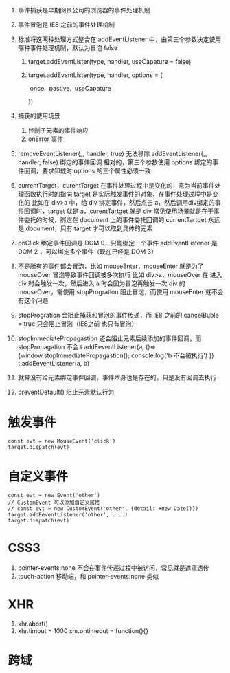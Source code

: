 1. 事件捕获是早期网景公司的浏览器的事件处理机制

2. 事件冒泡是 IE8 之前的事件处理机制

3. 标准将这两种处理方式整合在 addEventListener 中，由第三个参数决定使用哪种事件处理机制，默认为冒泡 false

   1. target.addEventLister(type, handler, useCapature = false)

   2. target.addEventLister(type, handler, options = {

      ​	once.
      ​	pastive.
      ​	useCapature 

      })

4. 捕获的使用场景

   1. 控制子元素的事件响应
   2. onError 事件

5. removeEventListener(\_, handler, true) 无法移除 addEventListener(\_, handler, false) 绑定的事件回调
   相对的，第三个参数使用 options 绑定的事件回调，要求卸载时 options 的三个属性必须一致

6. currentTarget，curentTarget 在事件处理过程中是变化的，意为当前事件处理函数执行时的指向
   target 是实际触发事件的对象，在事件处理过程中是变化的
   比如在 div>a 中，给 div 绑定事件，然后点击 a，然后调用div绑定的事件回调时，target 就是 a，curentTartget 就是 div
   常见使用场景就是在于事件委托的时候，绑定在 document 上的事件委托回调的 currentTartget 永远是 document，只有 target 才可以取到具体的元素

7. onClick 绑定事件回调是 DOM 0，只能绑定一个事件
   addEventListener 是 DOM 2 ，可以绑定多个事件（现在已经是 DOM 3）

8. 不是所有的事件都会冒泡，比如 mouseEnter，mouseEnter 就是为了 mouseOver 冒泡导致事件回调被多次执行
   比如 div>a，mouseOver 在 进入 div 时会触发一次，然后进入 a 时会因为冒泡再触发一次 div 的 mouseOver，需使用 stopProgration 阻止冒泡，而使用 mouseEnter 就不会有这个问题

9. stopProgration 会阻止捕获和冒泡的事件传递，而 IE8 之前的 cancelBuble = true 只会阻止冒泡（IE8之前 也只有冒泡）

10. stopImmediatePropagastion 还会阻止元素后续添加的事件回调，而 stopPropagation 不会
    t.addEeventListener(a, ()=>{window.stopImmediatePropagastion(); console.log('b 不会被执行') })
    t.addEeventListener(a, b)

11. 就算没有给元素绑定事件回调，事件本身也是存在的，只是没有回调去执行

12. preventDefault() 阻止元素默认行为

# 触发事件

```
const evt = new MouseEvent('click')
target.dispatch(evt)
```

# 自定义事件

```
const evt = new Event('other')
// CustomEvent 可以添加自定义属性
// const evt = new CustomEvent('other', {detail: +new Date()})
target.addEeventListener('other', ....)
target.dispatch(evt)
```

# CSS3 

1. pointer-events:none 不会在事件传递过程中被访问，常见就是遮罩透传
2. touch-action 移动端，和 pointer-events:none 类似

# XHR

1. xhr.abort()
2. xhr.timout = 1000
   xhr.ontimeout = function(){}

# 跨域



